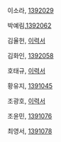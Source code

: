 ﻿
<!--- 
(이름,  github URL)
예제 : 
김남윤, [한성대 교수] (https://github.com/stelladream/studentCVs.git)

홍길동, [멋쟁이](https://github.com/stelladream/studentCVs.git)

--->

이소라, [1392029](http://github.com/jinny3770/testGit.git)

박예림,[1392062](https://github.com/parkyel/testgit.git)

김율헌, [이력서](https://github.com/YulHeon/resume.git)

김화인, [1392058](https://github.com/Whynn/OSS_test/blob/master/Resume/MyResume.md)

호태규, [이력서](https://github.com/TaegyuHO/testGit.git)

황유지, [1391045](https://github.com/HYOUJI/Resume/blob/master/resume.md)

조광호, [이력서](https://github.com/chokwangho/resume/blob/master/chokwanghoresume.md)

조윤민, [1391076](https://github.com/yoonmin-Cho/Resume/blob/master/resume.md)

최영서, [1391078](https://github.com/yeongseo412/RESUME.git)
